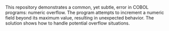 This repository demonstrates a common, yet subtle, error in COBOL programs: numeric overflow.  The program attempts to increment a numeric field beyond its maximum value, resulting in unexpected behavior.  The solution shows how to handle potential overflow situations.
